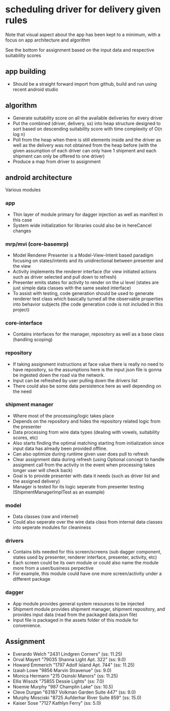 # scheduling driver for delivery given rules

Note that visual aspect about the app has been kept to a minimum, with a focus on app architecture and algorithm

See the bottom for assignment based on the input data and respective suitability scores

## app building
- Should be a straight forward import from github, build and run using recent android studio

## algorithm
- Generate suitability score on all the available deliveries for every driver
- Put the combined (driver, delivery, ss) into heap structure designed to sort based on descending suitability score with time complexity of O(n log n)
- Poll from the heap when there is still elements inside and the driver as well as the delivery was not obtained from the heap before (with the given assumption of each driver can only have 1 shipment and each shipment can only be offered to one driver)
- Produce a map from driver to assignment

## android architecture
Various modules
### app
- Thin layer of module primary for dagger injection as well as manifest in this case
- System wide initialization for libraries could also be in hereCancel changes
### mrp/mvi (core-basemrp)
- Model Renderer Presenter is a Model-View-Intent based paradigm focusing on states/intents and its unidirectional between presenter and the view
- Activity implements the renderer interface (for view initiated actions such as driver selected and pull down to refresh)
- Presenter emits states for activity to render on the ui level (states are just simple data classes with the same sealed interface)
- To assist with testing, code generation should be used to generate renderer test class which basically turned all the observable properties into behavior subjects (the code generation code is not included in this project)
### core-interface
- Contains interfaces for the manager, reposotory as well as a base class (handling scoping)
### repository
- If taking assignment instructions at face value there is really no need to have repository, so the assumptions here is the input json file is gonna be ingested down the road via the network.
- Input can be refreshed by user pulling down the drivers list
- There could also be some data persistence here as well depending on the need
### shipment manager
- Where most of the processing/logic takes place
- Depends on the repository and hides the repository related logic from the presenter
- Data processing from wire data types (dealing with vowels, suitability scores, etc)
- Also starts finding the optimal matching starting from initialization since input data has already been provided offline. 
- Can also optimize during runtime given user does pull to refresh
- Clear assignment data during refresh (using Optional concept to handle assigment call from the activity in the event when processing takes longer user will check back) 
- Goal is to provide presenter with data it needs (such as driver list and the assigned delivery)
- Manager is tested for its logic seperate from presenter testing (ShipmentManagerImplTest as an example)
### model
- Data classes (raw and internel)
- Could also seperate over the wire data class from internal data classes into seperate modules for cleaniness
### drivers
- Contains bits needed for this screen/screens (sub dagger component, states used by presenter, renderer interface, presenter, activity, etc)
- Each screen could be its own module or could also name the module more from a user/business perpective
- For example, this module could have one more screen/activity under a different package
### dagger
- App module provides general system resources to be injected
- Shipment module provides shipment manager, shipment repository, and provides input data (read from the packaged data.json file)
- Input file is packaged in the assets folder of this module for convenience.

## Assignment
- Everardo Welch "2431 Lindgren Corners" (ss: 11.25)
- Orval Mayert "79035 Shanna Light Apt. 322" (ss: 9.0)
- Howard Emmerich "1797 Adolf Island Apt. 744" (ss: 11.25)
- Izaiah Lowe "9856 Marvin Stravenue" (ss: 9.0)
- Monica Hermann "215 Osinski Manors" (ss: 11.25)
- Ellis Wisozk "75855 Dessie Lights" (ss: 7.0)
- Noemie Murphy "987 Champlin Lake" (ss: 10.5)
- Cleve Durgan "63187 Volkman Garden Suite 447" (ss: 9.0)
- Murphy Mosciski "8725 Aufderhar River Suite 859" (ss: 15.0)
- Kaiser Sose "7127 Kathlyn Ferry" (ss: 5.0)
